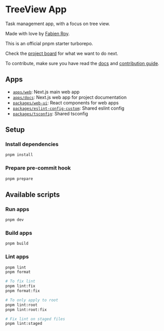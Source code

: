 # TreeView App

Task management app, with a focus on tree view.

Made with love by [Fabien Roy](https://github.com/ExiledNarwal28).

This is an official pnpm starter turborepo.

Check the [project board](https://github.com/orgs/treeview-app/projects/1/views/1) for what we want to do next.

To contribute, make sure you have read the [docs](docs) and [contribution guide](CONTRIBUTING.md).

## Apps

- [`apps/web`](apps/docs): Next.js main web app
- [`apps/docs`](apps/docs): Next.js web app for project documentation
- [`packages/web-ui`](packages/web-ui): React components for web apps
- [`packages/eslint-config-custom`](packages/eslint-config-custom): Shared eslint config
- [`packages/tsconfig`](packages/tsconfig): Shared tsconfig

## Setup

### Install dependencies

```bash
pnpm install
```

### Prepare pre-commit hook

```bash
pnpm prepare
```

## Available scripts

### Run apps

```bash
pnpm dev
```

### Build apps

```bash
pnpm build
```

### Lint apps

```bash
pnpm lint
pnpm format

# To fix lint
pnpm lint:fix
pnpm format:fix

# To only apply to root
pnpm lint:root
pnpm lint:root:fix

# Fix lint on staged files
pnpm lint:staged
```
